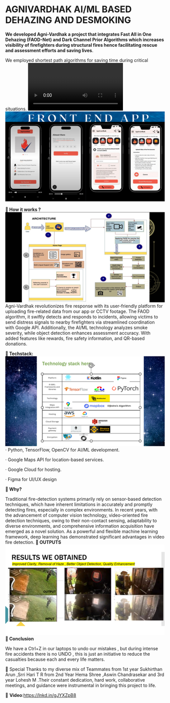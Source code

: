 <!DOCTYPE html>
<html>
<head>
    
</head>
<body>
    <h1 style="text-transform: uppercase;">Agnivardhak AI/ML Based Dehazing and Desmoking</h1>
</body>
</html>

**We developed Agni-Vardhak a project that integrates Fast All in One Dehazing (FAOD-Net) and Dark Channel Prior Algorithms which increases visibility of firefighters during structural fires hence facilitating rescue and assessment efforts and saving lives**.

We employed shortest path algorithms for saving time during critical situations.
![logo](https://github.com/ipsita-kar/Agni-Vardhak-AI-ML-Fire-detection-and-evacuation/blob/main/20230930_185940.mp4)
![logo](https://github.com/ipsita-kar/Agni-Vardhak-AI-ML-Fire-detection-and-evacuation/blob/main/Blue%20Simple%20Keep%20Calm%20Desktop%20Wallpaper.png)



**📌 How it works ?**
![logo](https://github.com/ipsita-kar/Agni-Vardhak-AI-ML-Fire-detection-and-evacuation/blob/main/Blue%20Simple%20Keep%20Calm%20Desktop%20Wallpaper%20(2).png)
Agni-Vardhak revolutionizes fire response with its user-friendly platform for uploading fire-related data from our app or CCTV footage. The FAOD algorithm, it swiftly detects and responds to incidents, allowing victims to send distress signals to nearby firefighters via streamlined coordination with Google API. Additionally, the AI/ML technology analyzes smoke severity, while object detection enhances assessment accuracy. With added features like rewards, fire safety information, and QR-based donations.

**📌 Techstack:**
![logo](https://github.com/ipsita-kar/Agni-Vardhak-AI-ML-Fire-detection-and-evacuation/blob/main/Blue%20Simple%20Keep%20Calm%20Desktop%20Wallpaper%20(1).png)
· Python, TensorFlow, OpenCV for AI/ML development.

· Google Maps API for location-based services.

· Google Cloud for hosting.

· Figma for UI/UX design

**📌 Why?**

Traditional fire-detection systems primarily rely on sensor-based detection techniques, which have inherent limitations in accurately and promptly detecting fires, especially in complex environments. In recent years, with the advancement of computer vision technology, video-oriented fire detection techniques, owing to their non-contact sensing, adaptability to diverse environments, and comprehensive information acquisition have emerged as a novel solution. As a powerful and flexible machine learning framework, deep learning has demonstrated significant advantages in video fire detection.
**📌 OUTPUTS**
![logo](https://github.com/ipsita-kar/Agni-Vardhak-AI-ML-Fire-detection-and-evacuation/blob/main/Blue%20Simple%20Keep%20Calm%20Desktop%20Wallpaper%20(3).png)
**📌 Conclusion**


We have a Ctrl+Z in our laptops to undo our mistakes , but during intense fire accidents there is no UNDO , this is just an initiative to reduce the casualties because each and every life matters.

📌 Special Thanks to my diverse mix of Teammates from 1st year Sukhirthan Arun ,Srri Hari T R from 2nd Year Hema Shree ,Aswin Chandrasekar and 3rd year Lohesh M .Their constant dedication, hard work, collaborative meetings, and guidance were instrumental in bringing this project to life.

📌 **Video**:https://lnkd.in/gJYXZpB8
